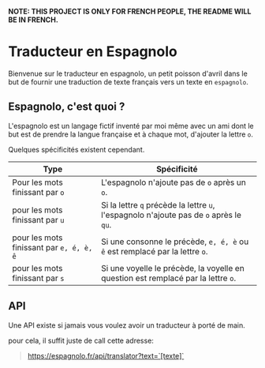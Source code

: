 **NOTE: THIS PROJECT IS ONLY FOR FRENCH PEOPLE, THE README WILL BE IN FRENCH.**

# Traducteur en Espagnolo

Bienvenue sur le traducteur en espagnolo, un petit poisson d'avril dans le but de fournir une traduction de texte français vers un texte en `espagnolo`.

## Espagnolo, c'est quoi ?

L'espagnolo est un langage fictif inventé par moi même avec un ami dont le but est de prendre la langue française et à chaque mot, d'ajouter la lettre `o`.

Quelques spécificités existent cependant.

| Type                                     | Spécificité                                                                            |
| ---------------------------------------- | -------------------------------------------------------------------------------------- |
| Pour les mots finissant par `o`          | L'espagnolo n'ajoute pas de `o` après un `o`.                                          |
| pour les mots finissant par `u`          | Si la lettre `q` précède la lettre `u`, l'espagnolo n'ajoute pas de `o` après le `qu`. |
| pour les mots finissant par `e, é, è, ê` | Si une consonne le précède, `e, é, è` ou `ê` est remplacé par la lettre `o`.           |
| pour les mots finissant par `s`          | Si une voyelle le précède, la voyelle en question est remplacé par la lettre `o`.      |

## API

Une API existe si jamais vous voulez avoir un traducteur à porté de main.

pour cela, il suffit juste de call cette adresse:

> https://espagnolo.fr/api/translator?text=`[texte]`
